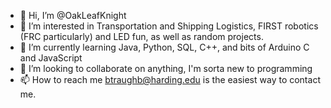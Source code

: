 - 👋 Hi, I’m @OakLeafKnight
- 👀 I’m interested in Transportation and Shipping Logistics, FIRST robotics (FRC particularly) and LED fun, as well as random projects.
- 🌱 I’m currently learning Java, Python, SQL, C++, and bits of Arduino C and JavaScript
- 💞️ I’m looking to collaborate on anything, I'm sorta new to programming
- 📫 How to reach me btraughb@harding.edu is the easiest way to contact me.

<!---
OakLeafKnight/OakLeafKnight is a ✨ special ✨ repository because its `README.md` (this file) appears on your GitHub profile.
You can click the Preview link to take a look at your changes.
--->
